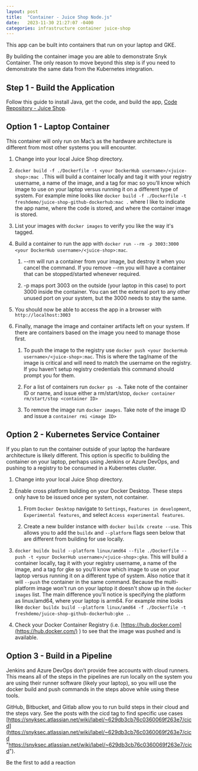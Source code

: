 ```yaml
---
layout: post
title:  "Container - Juice Shop Node.js"
date:   2023-11-30 21:27:07 -0400
categories: infrastructure container juice-shop
---
```

This app can be built into containers that run on your laptop and GKE.

By building the container image you are able to demonstrate Snyk Container. The only reason to move beyond this step is if you need to demonstrate the same data from the Kubernetes integration.

## Step 1 - Build the Application

Follow this guide to install Java, get the code, and build the app, [Code Repository - Juice Shop](https://snyksec.atlassian.net/wiki/spaces/~629db3cb76c0360069f263e7/blog/2023/11/16/1749254232).

## Option 1 - Laptop Container

This container will only run on Mac’s as the hardware architecture is different from most other systems you will encounter.

1.  Change into your local Juice Shop directory.
    
2.  `docker build -f ./Dockerfile -t <your DockerHub username>/<juice-shop>:mac .`This will build a container locally and tag it with your registry username, a name of the image, and a tag for mac so you’ll know which image to use on your laptop versus running it on a different type of system. For example mine looks like `docker build -f ./Dockerfile -t freshdemo/juice-shop-github-dockerhub:mac .` where I like to indicate the app name, where the code is stored, and where the container image is stored.
    
3.  List your images with `docker images` to verify you like the way it's tagged.
    
4.  Build a container to run the app with `docker run --rm -p 3003:3000 <your DockerHub username>/<juice-shop>:mac`.
    
    1.  \--rm will run a container from your image, but destroy it when you cancel the command. If you remove --rm you will have a container that can be stopped/started whenever required.
        
    2.  \-p maps port 3003 on the outside (your laptop in this case) to port 3000 inside the container. You can set the external port to any other unused port on your system, but the 3000 needs to stay the same.
        
5.  You should now be able to access the app in a browser with `http://localhost:3003`
    
6.  Finally, manage the image and container artifacts left on your system. If there are containers based on the image you need to manage those first.
    
    1.  To push the image to the registry use `docker push <your DockerHub username>/<juice-shop>:mac`. This is where the tag/name of the image is critical and will need to match the username on the registry. If you haven’t setup registry credentials this command should prompt you for them.
        
    2.  For a list of containers run `docker ps -a`. Take note of the container ID or name, and issue either a rm/start/stop, `docker container rm/start/stop <container ID>`
        
    3.  To remove the image run `docker images`. Take note of the image ID and issue a `container rmi <image ID>`
        

## Option 2 - Kubernetes Service Container

If you plan to run the container outside of your laptop the hardware architecture is likely different. This option is specific to building the container on your laptop, perhaps using Jenkins or Azure DevOps, and pushing to a registry to be consumed in a Kubernetes cluster.

1.  Change into your local Juice Shop directory.
    
2.  Enable cross platform building on your Docker Desktop. These steps only have to be issued once per system, not container.
    
    1.  From `Docker Desktop` navigate to `Settings`, `Features in development`, `Experimental features`, and select `Access experimental features`.
        
    2.  Create a new builder instance with `docker buildx create --use`. This allows you to add the `buildx` and `--platform` flags seen below that are different from building for use locally.
        
3.  `docker buildx build --platform linux/amd64 --file ./Dockerfile --push -t <your DockerHub username>/<juice-shop>:gke`. This will build a container locally, tag it with your registry username, a name of the image, and a tag for gke so you’ll know which image to use on your laptop versus running it on a different type of system. Also notice that it will `--push` the container in the same command. Because the multi-platform image won't run on your laptop it doesn't show up in the `docker images` list. The main difference you'll notice is specifying the platform as linux/amd64, where your laptop is arm64. For example mine looks like `docker buildx build --platform linux/amd64 -f ./Dockerfile -t freshdemo/juice-shop-github-dockerhub:gke .`.
    
4.  Check your Docker Container Registry (i.e. [https://hub.docker.com](https://hub.docker.com/) ) to see that the image was pushed and is available.
    

## Option 3 - Build in a Pipeline

Jenkins and Azure DevOps don’t provide free accounts with cloud runners. This means all of the steps in the pipelines are run locally on the system you are using their runner software (likely your laptop), so you will use the docker build and push commands in the steps above while using these tools.

GitHub, Bitbucket, and Gitlab allow you to run build steps in their cloud and the steps vary. See the posts with the cicd tag to find specific use cases [https://snyksec.atlassian.net/wiki/label/~629db3cb76c0360069f263e7/cicd](https://snyksec.atlassian.net/wiki/label/~629db3cb76c0360069f263e7/cicd "https://snyksec.atlassian.net/wiki/label/~629db3cb76c0360069f263e7/cicd").

Be the first to add a reaction